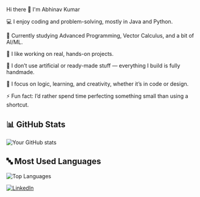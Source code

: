 Hi there 👋 I'm Abhinav Kumar

💻 I enjoy coding and problem-solving, mostly in Java and Python.

📘 Currently studying Advanced Programming, Vector Calculus, and a bit of AI/ML.

🧩 I like working on real, hands-on projects.

🎨 I don’t use artificial or ready-made stuff — everything I build is fully handmade.

🧠 I focus on logic, learning, and creativity, whether it’s in code or design.

⚡ Fun fact: I’d rather spend time perfecting something small than using a shortcut.

## 📊 GitHub Stats
![Your GitHub stats](https://github-readme-stats.vercel.app/api?username=Banisher2005&show_icons=true&theme=tokyonight)

## 🔤 Most Used Languages
![Top Languages](https://github-readme-stats.vercel.app/api/top-langs/?username=Banisher2005&layout=compact&theme=tokyonight)

[![LinkedIn](https://img.shields.io/badge/LinkedIn-Abhinav%20Kumar-blue)]([https://www.linkedin.com/in/abhinav-kumar](https://www.linkedin.com/in/abhinav-kumar-554b65334/))





